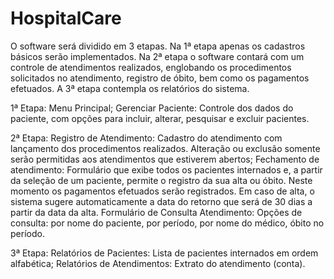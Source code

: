 # HospitalCare

O software será dividido em 3 etapas. Na 1ª etapa apenas os cadastros básicos serão implementados. Na 2ª etapa o software contará com um controle de atendimentos realizados, englobando os procedimentos solicitados no atendimento, registro de óbito, bem como os pagamentos efetuados. A 3ª etapa contempla os relatórios do sistema.

1ª Etapa:
  Menu Principal;
  Gerenciar Paciente: Controle dos dados do paciente, com opções para incluir, alterar, pesquisar e excluir pacientes.
  
2ª Etapa:
  Registro de Atendimento: Cadastro do atendimento com lançamento dos procedimentos realizados. Alteração ou exclusão somente serão permitidas aos atendimentos que estiverem abertos;
  Fechamento de atendimento: Formulário que exibe todos os pacientes internados e, a partir da seleção de um paciente, permite o registro da sua alta ou óbito. Neste momento os pagamentos efetuados serão registrados. Em caso de alta, o sistema sugere automaticamente a data do retorno que será de 30 dias a partir da data da alta.
  Formulário de Consulta Atendimento: Opções de consulta: por nome do paciente, por período, por nome do médico, óbito no período.
  
3ª Etapa:
  Relatórios de Pacientes: Lista de pacientes internados em ordem alfabética;
  Relatórios de Atendimentos: Extrato do atendimento (conta). 
